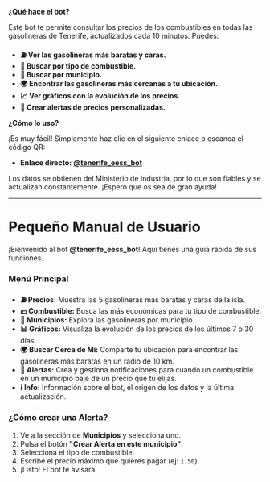
**¿Qué hace el bot?**

Este bot te permite consultar los precios de los combustibles en todas las gasolineras de Tenerife, actualizados cada 10 minutos. Puedes:

*   **⛽ Ver las gasolineras más baratas y caras.**
*   **🔎 Buscar por tipo de combustible.**
*   **📍 Buscar por municipio.**
*   **🌍 Encontrar las gasolineras más cercanas a tu ubicación.**
*   **📈 Ver gráficos con la evolución de los precios.**
*   **🔔 Crear alertas de precios personalizadas.**

**¿Cómo lo uso?**

¡Es muy fácil! Simplemente haz clic en el siguiente enlace o escanea el código QR:

*   **Enlace directo:** [**@tenerife_eess_bot**](https://t.me/tenerife_EESS_bot)

Los datos se obtienen del Ministerio de Industria, por lo que son fiables y se actualizan constantemente. ¡Espero que os sea de gran ayuda!

---

# Pequeño Manual de Usuario

¡Bienvenido al bot **@tenerife_eess_bot**! Aquí tienes una guía rápida de sus funciones.

### Menú Principal

*   **⛽️ Precios:** Muestra las 5 gasolineras más baratas y caras de la isla.
*   **💶 Combustible:** Busca las más económicas para tu tipo de combustible.
*   **📍 Municipios:** Explora las gasolineras por municipio.
*   **📊 Gráficos:** Visualiza la evolución de los precios de los últimos 7 o 30 días.
*   **🌍 Buscar Cerca de Mí:** Comparte tu ubicación para encontrar las gasolineras más baratas en un radio de 10 km.
*   **🔔 Alertas:** Crea y gestiona notificaciones para cuando un combustible en un municipio baje de un precio que tú elijas.
*   **ℹ️ Info:** Información sobre el bot, el origen de los datos y la última actualización.

### ¿Cómo crear una Alerta?

1.  Ve a la sección de **Municipios** y selecciona uno.
2.  Pulsa el botón **"Crear Alerta en este municipio"**.
3.  Selecciona el tipo de combustible.
4.  Escribe el precio máximo que quieres pagar (ej: `1.50`).
5.  ¡Listo! El bot te avisará. 